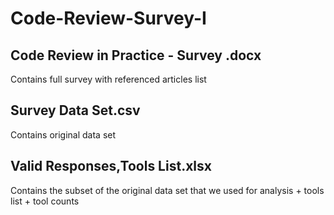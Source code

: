 # Code-Review-Survey-I

Code Review in Practice - Survey .docx 
- 
Contains full survey with referenced articles list

Survey Data Set.csv	
-
Contains original data set

Valid Responses,Tools List.xlsx
-
Contains the subset of the original data set that we used for analysis + tools list + tool counts
